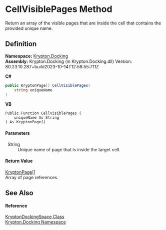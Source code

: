 # CellVisiblePages Method


Return an array of the visible pages that are inside the cell that contains the provided unique name.



## Definition
**Namespace:** <a href="98399376-cf41-9454-4b4d-4fab2ca20bc7.md">Krypton.Docking</a>  
**Assembly:** Krypton.Docking (in Krypton.Docking.dll) Version: 80.23.10.287+build2023-10-14T12:58:55:711Z

**C#**
``` C#
public KryptonPage[] CellVisiblePages(
	string uniqueName
)
```
**VB**
``` VB
Public Function CellVisiblePages ( 
	uniqueName As String
) As KryptonPage()
```



#### Parameters
<dl><dt>  String</dt><dd>Unique name of page that is inside the target cell.</dd></dl>

#### Return Value
<a href="6152055e-8626-d35d-405b-6d965a03471a.md">KryptonPage</a>[]  
Array of page references.

## See Also


#### Reference
<a href="a03eb701-6ecf-04c7-7767-c6018d100410.md">KryptonDockingSpace Class</a>  
<a href="98399376-cf41-9454-4b4d-4fab2ca20bc7.md">Krypton.Docking Namespace</a>  

